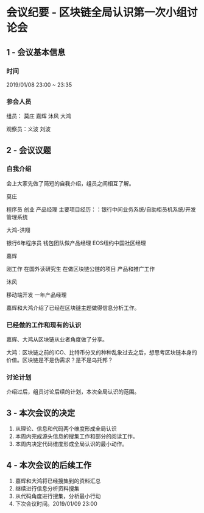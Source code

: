 #  会议纪要 - 区块链全局认识第一次小组讨论会



## 1 - 会议基本信息

### 时间

2019/01/08  23:00 ~ 23:35

### 参会人员

组员： 莫庄 嘉辉 沐风 大鸿

观察员：义波  刘波



## 2 - 会议议题



### 自我介绍

会上大家先做了简短的自我介绍，组员之间相互了解。

莫庄

程序员 创业 产品经理 主要项目经历：：银行中间业务系统/自助柜员机系统/开发管理系统

大鸿-洪翔

银行6年程序员 钱包团队做产品经理  EOS纽约中国社区经理

嘉辉

刚工作  在国外读研究生  在做区块链公链的项目 产品和推广工作

沐风

移动端开发  一年产品经理

嘉辉和大鸿介绍了已经在区块链主题做得信息分析工作。



### 已经做的工作和现有的认识

嘉辉、大鸿从区块链从业者角度做了分享。

大鸿：区块链之前的ICO、比特币分叉的种种乱象过去之后，想思考区块链本身的价值。区块链是不是伪需求？是不是乌托邦？



### 讨论计划

介绍过后，组员讨论后续的计划，本次全局认识的范围。



## 3 - 本次会议的决定

1. 从理论、信息和代码两个维度形成全局认识
2. 本周内完成源头信息的搜集工作和部分的阅读工作。
3. 本周内决定代码维度形成全局认识的最小动作。



## 4 - 本次会议的后续工作

1. 嘉辉和大鸿将已经搜集到的资料汇总
2. 继续进行信息分析资料搜集
3. 从代码角度进行搜集，分析最小行动
4. 下次会议时间。2019/01/09 23:00
